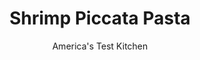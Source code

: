 ---
layout: ../../layouts/MarkdownPostLayout.astro
title: Shrimp Piccata Pasta
author: America's Test Kitchen
pubDate: 2023-03-15
description: "Shrimp Piccata Pasta sounds complicated, but this elegant dish is actually easy to assemble and serve-even on a weeknight."
image_url: https://res.cloudinary.com/hksqkdlah/image/upload/ar_1:1,c_fill,dpr_2.0,f_auto,fl_lossy.progressive.strip_profile,g_faces:auto,q_auto:low,w_344/35585_sfs-shrimp-picatta-pasta-012
tags: ["Main Courses","Pasta","Fish & Seafood","Cookbook Collection","30-Minute Suppers"]
calories: 2834
protein: 32
carbohydrates: 89
fats: 
fiber: 4
ingredients: ["2 tablespoons, extra-virgin olive oil","1 pound, large shrimp, peeled, deveined, and halved lengthwise","4 medium cloves, garlic, minced","1/8 teaspoon, red pepper flakes","1/2 cup, dry white wine","1 , (8-ounce) bottle clam broth","3 tablespoons, lemon juice",", Table salt","1 pound, linguine","3 tablespoons, drained small capers","1/3 cup, chopped fresh parsley leaves","4 tablespoons, unsalted butter, softened",", Ground black pepper"]
serves: 4
time: ""
instructions: ["Bring 4 quarts water to boil in pot for cooking pasta. Meanwhile, heat 1 tablespoon oil in large skillet over high heat. Add shrimp and cook, stirring, until just opaque, about 1 minute. Transfer to large plate. Heat remaining tablespoon oil in empty skillet over medium heat. Add garlic and pepper flakes and cook until fragrant but not browned, about 30 seconds. Add wine, increase heat to high, and simmer until liquid is reduced and syrupy, about 2 minutes. Add clam broth and lemon juice, bring to boil, and cook until mixture is reduced to 1/3 cup, about 8 minutes.","As the sauce cooks, add 1 tablespoon salt and pasta to boiling water and cook until al dente. Reserving 1/2 cup cooking water, drain pasta, then transfer to large serving bowl. Toss with sauce, shrimp, capers, parsley, and butter until butter melts and shrimp is warmed through. (Add reserved cooking water if sauce seems dry.) Adjust seasonings with salt and pepper. Serve."]
nutrition: ["555 mg Potassium","542 mg Phosphorus","112 mg Calcium","2 mg Iron","99 mg Magnesium","857 mg Sodium","2 mg Zinc","21 g Fat","4 mg Niacin (B3)","8 g Monounsaturated","2 g Polyunsaturated","12 mg Vitamin C","173 mg Cholesterol","8 g Saturated","4 g Fiber","55 µg Folate (food)","3 g Sugars","90 µg Vitamin K","209 g Water","89 g Carbs","55 µg Folate equivalent (total)","32 g Protein","3 mg Vitamin E","1 µg Vitamin B12","181 µg Vitamin A","708 kcal Energy","2834 calories"]
notes: "Be sure to toss the shrimp and sauce with the pasta immediately after draining. The hot pasta will heat the shrimp and melt the butter."
---